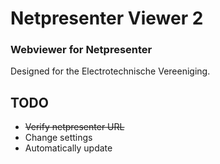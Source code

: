 # Netpresenter Viewer 2
### Webviewer for Netpresenter
Designed for the Electrotechnische Vereeniging.

## TODO
- ~~Verify netpresenter URL~~
- Change settings
- Automatically update
